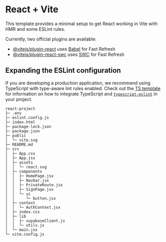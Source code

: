 # React + Vite

This template provides a minimal setup to get React working in Vite with HMR and some ESLint rules.

Currently, two official plugins are available:

- [@vitejs/plugin-react](https://github.com/vitejs/vite-plugin-react/blob/main/packages/plugin-react) uses [Babel](https://babeljs.io/) for Fast Refresh
- [@vitejs/plugin-react-swc](https://github.com/vitejs/vite-plugin-react/blob/main/packages/plugin-react-swc) uses [SWC](https://swc.rs/) for Fast Refresh

## Expanding the ESLint configuration

If you are developing a production application, we recommend using TypeScript with type-aware lint rules enabled. Check out the [TS template](https://github.com/vitejs/vite/tree/main/packages/create-vite/template-react-ts) for information on how to integrate TypeScript and [`typescript-eslint`](https://typescript-eslint.io) in your project.

```
react-project
├─ .env
├─ eslint.config.js
├─ index.html
├─ package-lock.json
├─ package.json
├─ public
│  └─ vite.svg
├─ README.md
├─ src
│  ├─ App.css
│  ├─ App.jsx
│  ├─ assets
│  │  └─ react.svg
│  ├─ components
│  │  ├─ HomePage.jsx
│  │  ├─ Navbar.jsx
│  │  ├─ PrivateRoute.jsx
│  │  ├─ SignPage.jsx
│  │  └─ ui
│  │     └─ button.jsx
│  ├─ context
│  │  └─ AuthContext.jsx
│  ├─ index.css
│  ├─ lib
│  │  ├─ supabaseClient.js
│  │  └─ utils.js
│  └─ main.jsx
└─ vite.config.js

```
